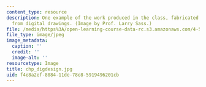 ```yaml
---
content_type: resource
description: One example of the work produced in the class, fabricated by machine
  from digital drawings. (Image by Prof. Larry Sass.)
file: /media/https%3A/open-learning-course-data-rc.s3.amazonaws.com/4-501-architectural-construction-and-computation-fall-2005/f4e8a2ef808411de78e85919496201cb_chp_digdesign.jpg
file_type: image/jpeg
image_metadata:
  caption: ''
  credit: ''
  image-alt: ''
resourcetype: Image
title: chp_digdesign.jpg
uid: f4e8a2ef-8084-11de-78e8-5919496201cb
---
```

